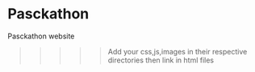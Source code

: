 # Pasckathon
Pasckathon website

>>>>> Add your css,js,images in their respective directories then link in html files

